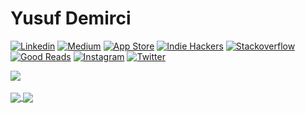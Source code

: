 # Yusuf Demirci

[![Linkedin](https://img.shields.io/badge/-Linkedin-blue?style=flat-square0&logo=Linkedin&link=https://www.linkedin.com/in/yusufdemirci)](https://www.linkedin.com/in/yusufdemirci)
[![Medium](https://img.shields.io/badge/-Medium-black?style=flat-square0&logo=Medium&link=https://medium.com/@demirciy)](https://medium.com/@demirciy)
[![App Store](https://img.shields.io/badge/-AppStore-white?style=flat-square0&logo=Apple&link=https://apps.apple.com/us/developer/yusuf-demirci/id1244529731)](https://apps.apple.com/us/developer/yusuf-demirci/id1244529731)
[![Indie Hackers](https://img.shields.io/badge/-IndieHackers-0e2439?style=flat-square0&logo=IndieHackers&link=https://www.indiehackers.com/demirciy)](https://www.indiehackers.com/demirciy)
[![Stackoverflow](https://img.shields.io/badge/-Stackoverflow-white?style=flat-square0&logo=stackoverflow&link=https://stackoverflow.com/users/7800978/yusuf-demirci)](https://stackoverflow.com/users/7800978/yusuf-demirci)
[![Good Reads](https://img.shields.io/badge/-GoodReads-yellow?style=flat-square0&logo=goodreads&link=https://stackoverflow.com/users/7800978/yusuf-demirci)](https://www.goodreads.com/user/show/109389757-yusuf-demirci)
[![Instagram](https://img.shields.io/badge/-Instagram-white?style=flat-square0&logo=instagram&link=https://www.instagram.com/demirciy94)](https://www.instagram.com/demirciy94)
[![Twitter](https://img.shields.io/badge/-Twitter-white?style=flat-square0&logo=twitter&link=https://twitter.com/demirciy7)](https://twitter.com/demirciy7)

<a href="https://www.goodreads.com/user/show/109389757-yusuf-demirci">
  <img src="https://img.shields.io/badge/-Good Reads-yellow?style=flat-square0&logo=goodreads&link=https://www.goodreads.com/user/show/109389757-yusuf-demirci"/>
</a>
<br></br>
<a href="https://github.com/demirciy/github-readme-stats">
  <img align="center" src="https://github-readme-stats.vercel.app/api?username=demirciy&show_icons=true&include_all_commits=true&count_private=true" />
</a>
<a href="https://github.com/demirciy/github-readme-stats">
  <img align="center" src="https://github-readme-stats.vercel.app/api/top-langs/?username=demirciy&layout=compact" />
</a>
